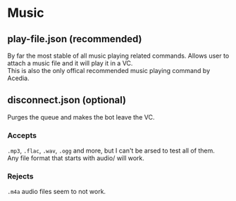 # Music
## play-file.json (recommended)
By far the most stable of all music playing related commands. Allows user to attach a music file and it will play it in a VC.<br>
This is also the only offical recommended music playing command by Acedia.<br>
## disconnect.json (optional)
Purges the queue and makes the bot leave the VC.
### Accepts
`.mp3`, `.flac`, `.wav`, `.ogg` and more, but I can't be arsed to test all of them.<br>
Any file format that starts with audio/ will work.
### Rejects
`.m4a` audio files seem to not work.
